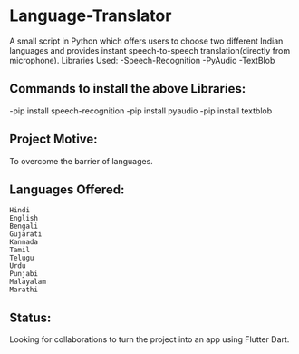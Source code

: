 # Language-Translator
A small script in Python which offers users to choose two different Indian languages and provides instant speech-to-speech translation(directly from microphone). 
Libraries Used:
-Speech-Recognition
-PyAudio
-TextBlob

## Commands to install the above Libraries:
-pip install speech-recognition
-pip install pyaudio
-pip install textblob

## Project Motive:
To overcome the barrier of languages.

## Languages Offered:

    Hindi
    English
    Bengali
    Gujarati
    Kannada
    Tamil
    Telugu
    Urdu
    Punjabi
    Malayalam
    Marathi
    
  ## Status:
  
  Looking for collaborations to turn the project into an app using Flutter Dart.

